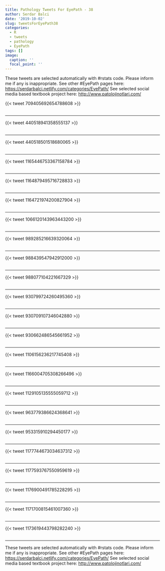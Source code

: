 ```yaml
---
title: Pathology Tweets For EyePath - 38
author: Serdar Balci
date: '2019-10-02'
slug: tweetsForEyePath38
categories:
  - R
  - tweets
  - pathology
  - EyePath
tags: []
image:
  caption: ''
  focal_point: ''
---
```



These tweets are selected automatically with #rstats code. Please inform me if any is inappropriate.
See other #EyePath pages here: https://serdarbalci.netlify.com/categories/EyePath/ 
See selected social media based textbook project here: http://www.patolojinotlari.com/

{{< tweet 709405692654788608 >}}
<br>
<br>
<hr>
{{< tweet 440518941358555137 >}}
<br>
<br>
<hr>
{{< tweet 440518501518680065 >}}
<br>
<br>
<hr>
{{< tweet 1165446753367158784 >}}
<br>
<br>
<hr>
{{< tweet 1164879495716728833 >}}
<br>
<br>
<hr>
{{< tweet 1164721974200827904 >}}
<br>
<br>
<hr>
{{< tweet 1066120143963443200 >}}
<br>
<br>
<hr>
{{< tweet 989285216639320064 >}}
<br>
<br>
<hr>
{{< tweet 988439547942912000 >}}
<br>
<br>
<hr>
{{< tweet 988077104221667329 >}}
<br>
<br>
<hr>
{{< tweet 930799724260495360 >}}
<br>
<br>
<hr>
{{< tweet 930709107346042880 >}}
<br>
<br>
<hr>
{{< tweet 930662486545661952 >}}
<br>
<br>
<hr>
{{< tweet 1106156236217745408 >}}
<br>
<br>
<hr>
{{< tweet 1166004705308266496 >}}
<br>
<br>
<hr>
{{< tweet 1129105135555059712 >}}
<br>
<br>
<hr>
{{< tweet 963779386624368641 >}}
<br>
<br>
<hr>
{{< tweet 953315910294450177 >}}
<br>
<br>
<hr>
{{< tweet 1177744673034637312 >}}
<br>
<br>
<hr>
{{< tweet 1177593767550959619 >}}
<br>
<br>
<hr>
{{< tweet 1176900491785228295 >}}
<br>
<br>
<hr>
{{< tweet 1171700815461007360 >}}
<br>
<br>
<hr>
{{< tweet 1173619443798282240 >}}
<br>
<br>
<hr>


These tweets are selected automatically with #rstats code. Please inform me if any is inappropriate.
See other #EyePath pages here: https://serdarbalci.netlify.com/categories/EyePath/ 
See selected social media based textbook project here: http://www.patolojinotlari.com/
